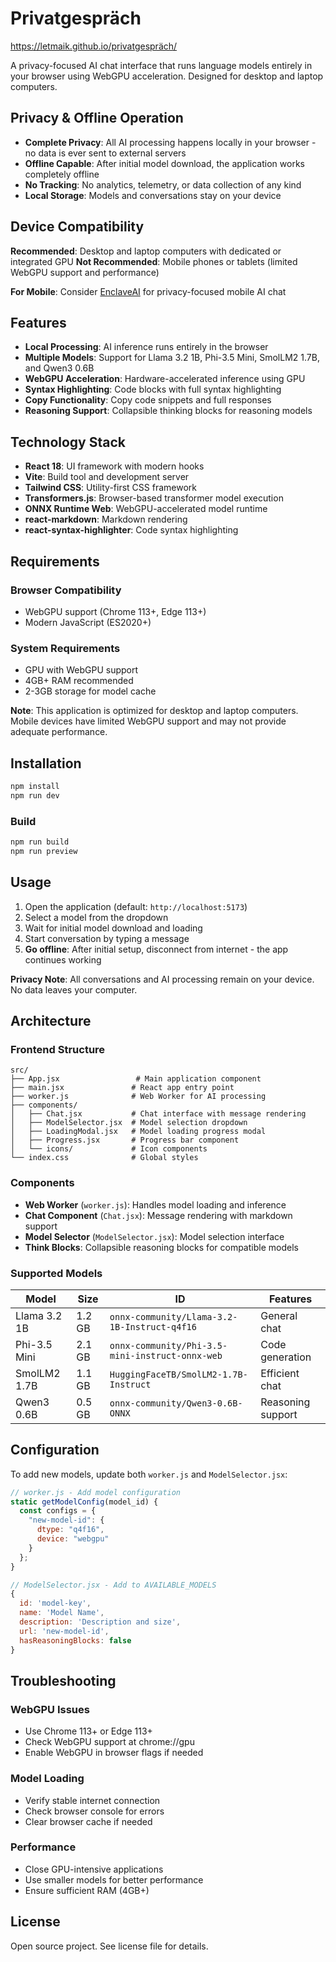# Privatgespräch

https://letmaik.github.io/privatgespräch/

A privacy-focused AI chat interface that runs language models entirely in your browser using WebGPU acceleration. Designed for desktop and laptop computers.

## Privacy & Offline Operation

- **Complete Privacy**: All AI processing happens locally in your browser - no data is ever sent to external servers
- **Offline Capable**: After initial model download, the application works completely offline
- **No Tracking**: No analytics, telemetry, or data collection of any kind
- **Local Storage**: Models and conversations stay on your device

## Device Compatibility

**Recommended**: Desktop and laptop computers with dedicated or integrated GPU
**Not Recommended**: Mobile phones or tablets (limited WebGPU support and performance)

**For Mobile**: Consider [EnclaveAI](https://enclaveai.com) for privacy-focused mobile AI chat

## Features

- **Local Processing**: AI inference runs entirely in the browser
- **Multiple Models**: Support for Llama 3.2 1B, Phi-3.5 Mini, SmolLM2 1.7B, and Qwen3 0.6B
- **WebGPU Acceleration**: Hardware-accelerated inference using GPU
- **Syntax Highlighting**: Code blocks with full syntax highlighting
- **Copy Functionality**: Copy code snippets and full responses
- **Reasoning Support**: Collapsible thinking blocks for reasoning models

## Technology Stack

- **React 18**: UI framework with modern hooks
- **Vite**: Build tool and development server
- **Tailwind CSS**: Utility-first CSS framework
- **Transformers.js**: Browser-based transformer model execution
- **ONNX Runtime Web**: WebGPU-accelerated model runtime
- **react-markdown**: Markdown rendering
- **react-syntax-highlighter**: Code syntax highlighting

## Requirements

### Browser Compatibility
- WebGPU support (Chrome 113+, Edge 113+)
- Modern JavaScript (ES2020+)

### System Requirements
- GPU with WebGPU support
- 4GB+ RAM recommended
- 2-3GB storage for model cache

**Note**: This application is optimized for desktop and laptop computers. Mobile devices have limited WebGPU support and may not provide adequate performance.

## Installation

```bash
npm install
npm run dev
```

### Build

```bash
npm run build
npm run preview
```

## Usage

1. Open the application (default: `http://localhost:5173`)
2. Select a model from the dropdown
3. Wait for initial model download and loading
4. Start conversation by typing a message
5. **Go offline**: After initial setup, disconnect from internet - the app continues working

**Privacy Note**: All conversations and AI processing remain on your device. No data leaves your computer.

## Architecture

### Frontend Structure
```
src/
├── App.jsx                 # Main application component
├── main.jsx               # React app entry point
├── worker.js              # Web Worker for AI processing
├── components/
│   ├── Chat.jsx           # Chat interface with message rendering
│   ├── ModelSelector.jsx  # Model selection dropdown
│   ├── LoadingModal.jsx   # Model loading progress modal
│   ├── Progress.jsx       # Progress bar component
│   └── icons/             # Icon components
└── index.css              # Global styles
```

### Components

- **Web Worker** (`worker.js`): Handles model loading and inference
- **Chat Component** (`Chat.jsx`): Message rendering with markdown support
- **Model Selector** (`ModelSelector.jsx`): Model selection interface
- **Think Blocks**: Collapsible reasoning blocks for compatible models

### Supported Models

| Model | Size | ID | Features |
|-------|------|----|---------| 
| Llama 3.2 1B | 1.2 GB | `onnx-community/Llama-3.2-1B-Instruct-q4f16` | General chat |
| Phi-3.5 Mini | 2.1 GB | `onnx-community/Phi-3.5-mini-instruct-onnx-web` | Code generation |
| SmolLM2 1.7B | 1.1 GB | `HuggingFaceTB/SmolLM2-1.7B-Instruct` | Efficient chat |
| Qwen3 0.6B | 0.5 GB | `onnx-community/Qwen3-0.6B-ONNX` | Reasoning support |

## Configuration

To add new models, update both `worker.js` and `ModelSelector.jsx`:

```javascript
// worker.js - Add model configuration
static getModelConfig(model_id) {
  const configs = {
    "new-model-id": {
      dtype: "q4f16",
      device: "webgpu"
    }
  };
}
```

```javascript
// ModelSelector.jsx - Add to AVAILABLE_MODELS
{
  id: 'model-key',
  name: 'Model Name',
  description: 'Description and size',
  url: 'new-model-id',
  hasReasoningBlocks: false
}
```

## Troubleshooting

### WebGPU Issues
- Use Chrome 113+ or Edge 113+
- Check WebGPU support at chrome://gpu
- Enable WebGPU in browser flags if needed

### Model Loading
- Verify stable internet connection
- Check browser console for errors
- Clear browser cache if needed

### Performance
- Close GPU-intensive applications
- Use smaller models for better performance
- Ensure sufficient RAM (4GB+)

## License

Open source project. See license file for details.